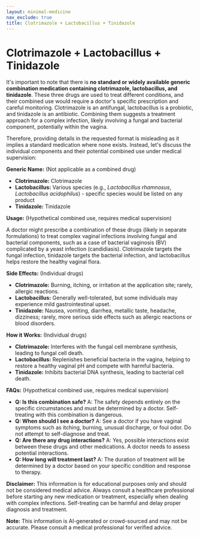 ```yaml
---
layout: minimal-medicine
nav_exclude: true
title: Clotrimazole + Lactobacillus + Tinidazole
---
```


# Clotrimazole + Lactobacillus + Tinidazole

It's important to note that there is **no standard or widely available generic combination medication containing clotrimazole, lactobacillus, and tinidazole**.  These three drugs are used to treat different conditions, and their combined use would require a doctor's specific prescription and careful monitoring.  Clotrimazole is an antifungal, lactobacillus is a probiotic, and tinidazole is an antibiotic.  Combining them suggests a treatment approach for a complex infection, likely involving a fungal and bacterial component, potentially within the vagina.

Therefore, providing details in the requested format is misleading as it implies a standard medication where none exists.  Instead, let's discuss the individual components and their potential combined use under medical supervision:


**Generic Name:**  (Not applicable as a combined drug)

* **Clotrimazole:** Clotrimazole
* **Lactobacillus:**  Various species (e.g., *Lactobacillus rhamnosus*, *Lactobacillus acidophilus*) - specific species would be listed on any product
* **Tinidazole:** Tinidazole


**Usage:** (Hypothetical combined use, requires medical supervision)

A doctor might prescribe a combination of these drugs (likely in separate formulations) to treat complex vaginal infections involving fungal and bacterial components, such as a case of bacterial vaginosis (BV) complicated by a yeast infection (candidiasis).  Clotrimazole targets the fungal infection, tinidazole targets the bacterial infection, and lactobacillus helps restore the healthy vaginal flora.


**Side Effects:** (Individual drugs)

* **Clotrimazole:** Burning, itching, or irritation at the application site; rarely, allergic reactions.
* **Lactobacillus:** Generally well-tolerated, but some individuals may experience mild gastrointestinal upset.
* **Tinidazole:** Nausea, vomiting, diarrhea, metallic taste, headache, dizziness; rarely, more serious side effects such as allergic reactions or blood disorders.


**How it Works:** (Individual drugs)

* **Clotrimazole:**  Interferes with the fungal cell membrane synthesis, leading to fungal cell death.
* **Lactobacillus:**  Replenishes beneficial bacteria in the vagina, helping to restore a healthy vaginal pH and compete with harmful bacteria.
* **Tinidazole:**  Inhibits bacterial DNA synthesis, leading to bacterial cell death.


**FAQs:** (Hypothetical combined use, requires medical supervision)

* **Q: Is this combination safe?** A:  The safety depends entirely on the specific circumstances and must be determined by a doctor.  Self-treating with this combination is dangerous.
* **Q: When should I see a doctor?** A:  See a doctor if you have vaginal symptoms such as itching, burning, unusual discharge, or foul odor. Do not attempt to self-diagnose and treat.
* **Q: Are there any drug interactions?** A: Yes, possible interactions exist between these drugs and other medications.  A doctor needs to assess potential interactions.
* **Q:  How long will treatment last?** A: The duration of treatment will be determined by a doctor based on your specific condition and response to therapy.


**Disclaimer:** This information is for educational purposes only and should not be considered medical advice. Always consult a healthcare professional before starting any new medication or treatment, especially when dealing with complex infections.  Self-treating can be harmful and delay proper diagnosis and treatment.


**Note:** This information is AI-generated or crowd-sourced and may not be accurate. Please consult a medical professional for verified advice.